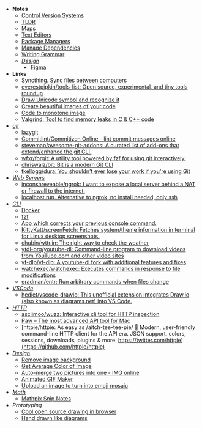 - **Notes**
	- [Control Version Systems](Control%20Version%20Systems.md)
	- [TLDR](Tools/TLDR.md)
	- [Maps](Maps.md)
	- [Text Editors](Text%20Editors.md)
	- [Package Managers](Package%20Managers.md)
	- [Manage Dependencies](Manage%20Dependencies.md)
	- [Writing Grammar](Writing%20Grammar.md)
	- *[Design](../../Design.md)*
		- [Figma](Figma.md)
- **Links**
	- [Syncthing. Sync files between computers](https://syncthing.net)
	- [everestpipkin/tools-list: Open source, experimental, and tiny tools roundup](https://github.com/everestpipkin/tools-list#Coding)
	- [Draw Unicode symbol and recognize it](http://shapecatcher.com/)
	- [Create beautiful images of your code](https://ray.so/)
	- [Code to monotone image](https://code-to-image.vercel.app/)
	- [Valgrind. Tool to find memory leaks in C & C++ code](https://valgrind.org/docs/manual/quick-start.html)
- *[git](Tools/git.md)*
	- [lazygit](Tools/lazygit.md)
	- [Commitlint/Commitizen Online - lint commit messages online](https://commitlint.io/)
	- [stevemao/awesome-git-addons: A curated list of add-ons that extend/enhance the git CLI.](https://github.com/stevemao/awesome-git-addons#git-extras)
	- [wfxr/forgit: A utility tool powered by fzf for using git interactively.](https://github.com/wfxr/forgit)
	- [chriswalz/bit: Bit is a modern Git CLI](https://github.com/chriswalz/bit)
	- [tkellogg/dura: You shouldn't ever lose your work if you're using Git](https://github.com/tkellogg/dura)
- *[Web Servers](Web%20Servers.md)*
	- [inconshreveable/ngrok: I want to expose a local server behind a NAT or firewall to the internet.](https://github.com/inconshreveable/ngrok)
	- [localhost.run. Alternative to ngrok, no install needed, only ssh](http://localhost.run/)
- *[CLI](Shell/CLI.md)*
	- [Docker](Tools/Docker.md)
	- [fzf](Tools/fzf.md)
	- [App which corrects your previous console command.](https://github.com/nvbn/thefuck)
	- [KittyKatt/screenFetch: Fetches system/theme information in terminal for Linux desktop screenshots.](https://github.com/KittyKatt/screenFetch) 
	- [chubin/wttr.in: The right way to check the weather](https://github.com/chubin/wttr.in)
	- [ytdl-org/youtube-dl: Command-line program to download videos from YouTube.com and other video sites](https://github.com/ytdl-org/youtube-dl)
	- [yt-dlp/yt-dlp: A youtube-dl fork with additional features and fixes](https://github.com/yt-dlp/yt-dlp)
	- [watchexec/watchexec: Executes commands in response to file modifications](https://github.com/watchexec/watchexec)
	- [eradman/entr: Run arbitrary commands when files change](https://github.com/eradman/entr)
- *[VSCode](Tools/VSCode.md)*
	- [hediet/vscode-drawio: This unofficial extension integrates Draw.io (also known as diagrams.net) into VS Code.](https://github.com/hediet/vscode-drawio)
- *[HTTP](../Internet/HTTP.md)*
	- [asciimoo/wuzz: Interactive cli tool for HTTP inspection](https://github.com/asciimoo/wuzz)
	- [Paw – The most advanced API tool for Mac](https://paw.cloud/)
	- [httpie/httpie: As easy as /aitch-tee-tee-pie/ 🥧 Modern, user-friendly command-line HTTP client for the API era. JSON support, colors, sessions, downloads, plugins & more. https://twitter.com/httpie](https://github.com/httpie/httpie)
- *[Design](../../Design.md)*
	-  [Remove image background](https://www.photoroom.com/background-remover/)
	- [Get Average Color of Image](https://matkl.github.io/average-color/)
	- [Auto-merge two pictures into one - IMG online](https://www.imgonline.com.ua/eng/combine-two-images-into-one.php)
	- [Animated GIF Maker](https://ezgif.com/maker)
	- [Upload an image to turn into emoji mosaic](http://ericandrewlewis.github.io/emoji-mosaic/)
- *[Math](../../Math.md)*
	- [Mathpix Snip Notes](https://mathpix.com/)
- *Prototyping*
	- [Cool open source drawing in browser](https://www.tldraw.com/)
	- [Hand drawn like diagrams](https://excalidraw.com/)